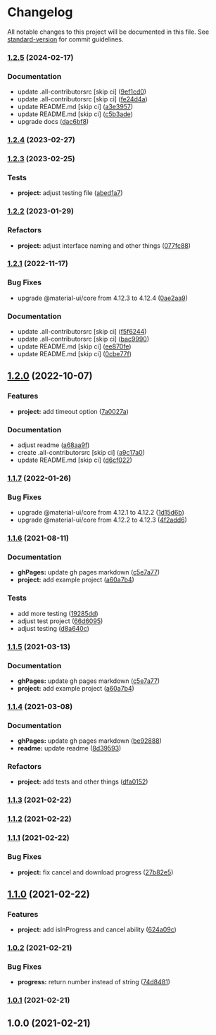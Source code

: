 # Changelog

All notable changes to this project will be documented in this file. See [standard-version](https://github.com/conventional-changelog/standard-version) for commit guidelines.

### [1.2.5](https://github.com/the-bugging/react-use-downloader/compare/v1.2.3...v1.2.5) (2024-02-17)


### Documentation

* update .all-contributorsrc [skip ci] ([9ef1cd0](https://github.com/the-bugging/react-use-downloader/commit/9ef1cd0fef5fdb1aea7b500e663461a80842a7d8))
* update .all-contributorsrc [skip ci] ([fe24d4a](https://github.com/the-bugging/react-use-downloader/commit/fe24d4a5dcae06088b4ef5150c5e7c614cf03745))
* update README.md [skip ci] ([a3e3957](https://github.com/the-bugging/react-use-downloader/commit/a3e3957651810a79a190718a495999b2dd3c84ab))
* update README.md [skip ci] ([c5b3ade](https://github.com/the-bugging/react-use-downloader/commit/c5b3ade40b74f4d7f598a0de5252f33ff035fad2))
* upgrade docs ([dac6bf8](https://github.com/the-bugging/react-use-downloader/commit/dac6bf8d952b76ad3485b929404a7875707ab66b))

### [1.2.4](https://github.com/the-bugging/react-use-downloader/compare/v1.2.3...v1.2.4) (2023-02-27)

### [1.2.3](https://github.com/the-bugging/react-use-downloader/compare/v1.2.2...v1.2.3) (2023-02-25)


### Tests

* **project:** adjust testing file ([abed1a7](https://github.com/the-bugging/react-use-downloader/commit/abed1a706a41b416994fea9513aeca010e793398))

### [1.2.2](https://github.com/the-bugging/react-use-downloader/compare/v1.2.1...v1.2.2) (2023-01-29)

### Refactors

- **project:** adjust interface naming and other things ([077fc88](https://github.com/the-bugging/react-use-downloader/commit/077fc885dfda8371613d45f3754a553950ef1b5b))

### [1.2.1](https://github.com/the-bugging/react-use-downloader/compare/v1.2.0...v1.2.1) (2022-11-17)

### Bug Fixes

- upgrade @material-ui/core from 4.12.3 to 4.12.4 ([0ae2aa9](https://github.com/the-bugging/react-use-downloader/commit/0ae2aa9d537291c6d44049ad369ffdc9c2de2399))

### Documentation

- update .all-contributorsrc [skip ci] ([f5f6244](https://github.com/the-bugging/react-use-downloader/commit/f5f6244b2436167a24f59cfa81aaf8d7e661b1c0))
- update .all-contributorsrc [skip ci] ([bac9990](https://github.com/the-bugging/react-use-downloader/commit/bac9990cbecb5ec41daab25f7de20daf2bca0b6f))
- update README.md [skip ci] ([ee870fe](https://github.com/the-bugging/react-use-downloader/commit/ee870fe70153454eb5039dbfb289282263f0c2ec))
- update README.md [skip ci] ([0cbe77f](https://github.com/the-bugging/react-use-downloader/commit/0cbe77f12a3a62855deccb6522f274daee5c74a3))

## [1.2.0](https://github.com/the-bugging/react-use-downloader/compare/v1.1.7...v1.2.0) (2022-10-07)

### Features

- **project:** add timeout option ([7a0027a](https://github.com/the-bugging/react-use-downloader/commit/7a0027a58d4c2774f6c3ba8bcce39db721be8371))

### Documentation

- adjust readme ([a68aa9f](https://github.com/the-bugging/react-use-downloader/commit/a68aa9f18a2756703e4a22c180c4bf0758a77a7b))
- create .all-contributorsrc [skip ci] ([a9c17a0](https://github.com/the-bugging/react-use-downloader/commit/a9c17a087c274ac0f3a2c8950c30030ba911f7b9))
- update README.md [skip ci] ([d6cf022](https://github.com/the-bugging/react-use-downloader/commit/d6cf0222a7995a07e9e0545ad528bc88b6469a53))

### [1.1.7](https://github.com/the-bugging/react-use-downloader/compare/v1.1.6...v1.1.7) (2022-01-26)

### Bug Fixes

- upgrade @material-ui/core from 4.12.1 to 4.12.2 ([1d15d6b](https://github.com/the-bugging/react-use-downloader/commit/1d15d6ba80ec216195b627d60d0a22728a9e6bbe))
- upgrade @material-ui/core from 4.12.2 to 4.12.3 ([4f2add6](https://github.com/the-bugging/react-use-downloader/commit/4f2add6958aa9b48f33901a2fd28295df63eb1e0))

### [1.1.6](https://github.com/the-bugging/react-use-downloader/compare/v1.1.4...v1.1.6) (2021-08-11)

### Documentation

- **ghPages:** update gh pages markdown ([c5e7a77](https://github.com/the-bugging/react-use-downloader/commit/c5e7a77d138d0a05b972cf698637e65b7203ebe4))
- **project:** add example project ([a60a7b4](https://github.com/the-bugging/react-use-downloader/commit/a60a7b4ba8ee80b4bf6a6fe9ef8e214cb87a12ff))

### Tests

- add more testing ([19285dd](https://github.com/the-bugging/react-use-downloader/commit/19285dd1a20c1b4c0443a129a9be4464044a6b12))
- adjust test project ([66d6095](https://github.com/the-bugging/react-use-downloader/commit/66d60953ced492adb64fe3b63d349a8958116483))
- adjust testing ([d8a640c](https://github.com/the-bugging/react-use-downloader/commit/d8a640cf854fae08fd1bcb40784501ac4ce231bf))

### [1.1.5](https://github.com/the-bugging/react-use-downloader/compare/v1.1.4...v1.1.5) (2021-03-13)

### Documentation

- **ghPages:** update gh pages markdown ([c5e7a77](https://github.com/the-bugging/react-use-downloader/commit/c5e7a77d138d0a05b972cf698637e65b7203ebe4))
- **project:** add example project ([a60a7b4](https://github.com/the-bugging/react-use-downloader/commit/a60a7b4ba8ee80b4bf6a6fe9ef8e214cb87a12ff))

### [1.1.4](https://github.com/the-bugging/react-use-downloader/compare/v1.1.3...v1.1.4) (2021-03-08)

### Documentation

- **ghPages:** update gh pages markdown ([be92888](https://github.com/the-bugging/react-use-downloader/commit/be92888a91f9134b412c12c6cdff9fc259ef1b43))
- **readme:** update readme ([8d39593](https://github.com/the-bugging/react-use-downloader/commit/8d39593c5a57dfdd0e88842b2cef41a05b8f7d00))

### Refactors

- **project:** add tests and other things ([dfa0152](https://github.com/the-bugging/react-use-downloader/commit/dfa01527e7e676adf91d30a2d0724c49d4a3b6e0))

### [1.1.3](https://github.com/the-bugging/react-use-downloader/compare/v1.1.2...v1.1.3) (2021-02-22)

### [1.1.2](https://github.com/the-bugging/react-use-downloader/compare/v1.1.1...v1.1.2) (2021-02-22)

### [1.1.1](https://github.com/the-bugging/react-use-downloader/compare/v1.1.0...v1.1.1) (2021-02-22)

### Bug Fixes

- **project:** fix cancel and download progress ([27b82e5](https://github.com/the-bugging/react-use-downloader/commit/27b82e595fb106270925c033f1dd44a3737e9f99))

## [1.1.0](https://github.com/the-bugging/react-use-downloader/compare/v1.0.2...v1.1.0) (2021-02-22)

### Features

- **project:** add isInProgress and cancel ability ([624a09c](https://github.com/the-bugging/react-use-downloader/commit/624a09c28d5071e44164a97657cd86ab9e4140c8))

### [1.0.2](https://github.com/the-bugging/react-use-downloader/compare/v1.0.1...v1.0.2) (2021-02-21)

### Bug Fixes

- **progress:** return number instead of string ([74d8481](https://github.com/the-bugging/react-use-downloader/commit/74d8481ed41f59d0bffb0865c37ddcd9e7d9c024))

### [1.0.1](https://github.com/the-bugging/react-use-downloader/compare/v1.0.0...v1.0.1) (2021-02-21)

## 1.0.0 (2021-02-21)
